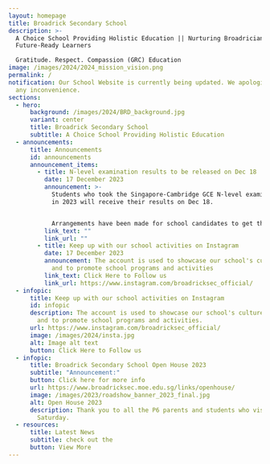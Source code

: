```yaml
---
layout: homepage
title: Broadrick Secondary School
description: >-
  A Choice School Providing Holistic Education || Nurturing Broadricians To Be
  Future-Ready Learners

  Gratitude. Respect. Compassion (GRC) Education
image: /images/2024/2024_mission_vision.png
permalink: /
notification: Our School Website is currently being updated. We apologize for
  any inconvenience.
sections:
  - hero:
      background: /images/2024/BRD_background.jpg
      variant: center
      title: Broadrick Secondary School
      subtitle: A Choice School Providing Holistic Education
  - announcements:
      title: Announcements
      id: announcements
      announcement_items:
        - title: N-level examination results to be released on Dec 18
          date: 17 December 2023
          announcement: >-
            Students who took the Singapore-Cambridge GCE N-level examinations
            in 2023 will receive their results on Dec 18.


            Arrangements have been made for school candidates to get their results at their schools from 2pm
          link_text: ""
          link_url: ""
        - title: Keep up with our school activities on Instagram
          date: 17 December 2023
          announcement: The account is used to showcase our school's culture and values,
            and to promote school programs and activities
          link_text: Click Here to Follow us
          link_url: https://www.instagram.com/broadricksec_official/
  - infopic:
      title: Keep up with our school activities on Instagram
      id: infopic
      description: The account is used to showcase our school's culture and values,
        and to promote school programs and activities.
      url: https://www.instagram.com/broadricksec_official/
      image: /images/2024/insta.jpg
      alt: Image alt text
      button: Click Here to Follow us
  - infopic:
      title: Broadrick Secondary School Open House 2023
      subtitle: "Announcement:"
      button: Click here for more info
      url: https://www.broadricksec.moe.edu.sg/links/openhouse/
      image: /images/2023/roadshow_banner_2023_final.jpg
      alt: Open House 2023
      description: Thank you to all the P6 parents and students who visited us last
        Saturday.
  - resources:
      title: Latest News
      subtitle: check out the
      button: View More
---
```

